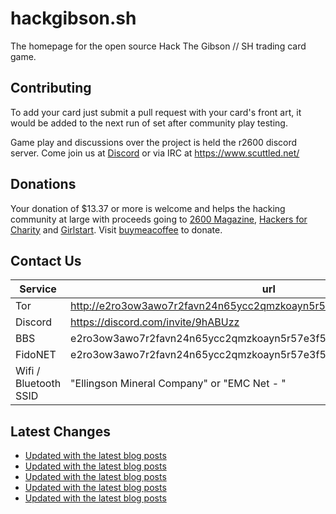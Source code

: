# hackgibson.sh
The homepage for the open source Hack The Gibson // SH trading card game.


## Contributing

To add your card just submit a pull request with your card's front art, it would be added to the next run of set after community play testing.

Game play and discussions over the project is held the r2600 discord server. Come join us at [Discord](https://discord.com/invite/9hABUzz) or via IRC at https://www.scuttled.net/


## Donations

Your donation of $13.37 or more is welcome and helps the hacking community at large with proceeds going to [2600 Magazine](https://2600.com/), [Hackers for Charity](https://hackersforcharity.org) and [Girlstart](https://girlstart.org).  Visit [buymeacoffee](https://www.buymeacoffee.com/hackgibson.sh) to donate.


## Contact Us

Service | url
-|-
Tor | http://e2ro3ow3awo7r2favn24n65ycc2qmzkoayn5r57e3f56nvjwdcgg32ad.onion
Discord | https://discord.com/invite/9hABUzz
BBS | e2ro3ow3awo7r2favn24n65ycc2qmzkoayn5r57e3f56nvjwdcgg32ad.onion:23
FidoNET | e2ro3ow3awo7r2favn24n65ycc2qmzkoayn5r57e3f56nvjwdcgg32ad.onion:24554
Wifi / Bluetooth SSID | "Ellingson Mineral Company" or "EMC Net - <fidonet address>"

## Latest Changes
<!-- BLOG-POST-LIST:START -->
- [Updated with the latest blog posts](https://github.com/DFW2600/hackgibson.sh/commit/ffceecabe41e69dd135492f910df2c0c694b3ae1)
- [Updated with the latest blog posts](https://github.com/DFW2600/hackgibson.sh/commit/dd0404c959b6b728f0784f97d650bc40841aba37)
- [Updated with the latest blog posts](https://github.com/DFW2600/hackgibson.sh/commit/09dba03838aeb3afd8f2498877b9373146509d4f)
- [Updated with the latest blog posts](https://github.com/DFW2600/hackgibson.sh/commit/fe95cd69f9aefa6f7bbb24325bcb8a2efb5f7d2c)
- [Updated with the latest blog posts](https://github.com/DFW2600/hackgibson.sh/commit/837c0878410e73c54b3258ee60cc4fa5582126e4)
<!-- BLOG-POST-LIST:END -->
